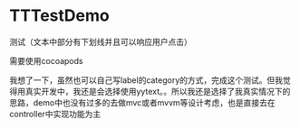 # TTTestDemo
测试（文本中部分有下划线并且可以响应用户点击）

需要使用cocoapods 

我想了一下，虽然也可以自己写label的category的方式，完成这个测试。但我觉得用真实开发中，我还是会选择使用yytext。。所以我还是选择了我真实情况下的思路，demo中也没有过多的去做mvc或者mvvm等设计考虑，也是直接去在controller中实现功能为主

